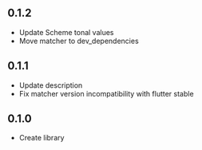 ## 0.1.2

-   Update Scheme tonal values
-   Move matcher to dev_dependencies

## 0.1.1

-   Update description
-   Fix matcher version incompatibility with flutter stable

## 0.1.0

-   Create library
